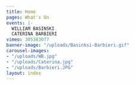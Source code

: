 ```yaml
---
title: Home
pages: What's On
events: |-
  WILLIAM BASINSKI 
  CATERINA BARBIERI
vimeo: 305383077
banner-image: "/uploads/Basinksi-Barbieri.gif"
carousel-images:
- "/uploads/WB.jpg"
- "/uploads/Caterina.jpg"
- "/uploads/Barbieri.JPG"
layout: index
---
```


